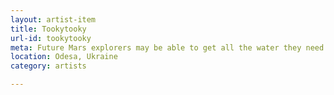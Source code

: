 ```yaml
---
layout: artist-item
title: Tookytooky
url-id: tookytooky
meta: Future Mars explorers may be able to get all the water they need out of the red dirt beneath their boots.
location: Odesa, Ukraine
category: artists

---
```



